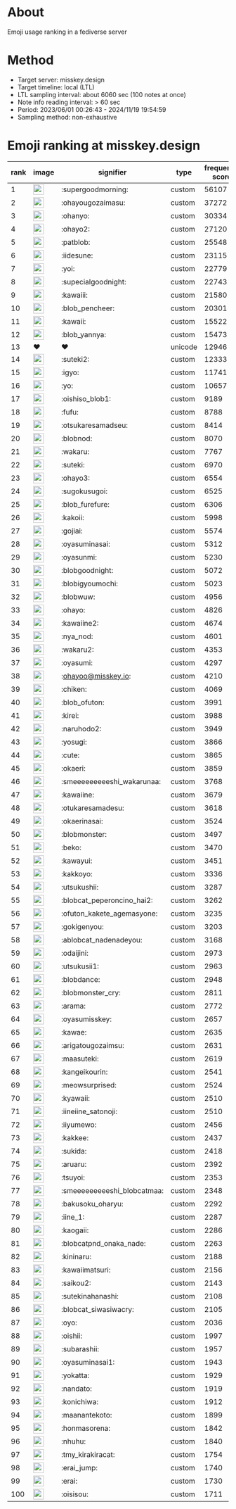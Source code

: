 # About
Emoji usage ranking in a fediverse server

# Method
- Target server: misskey.design
- Target timeline: local (LTL)
- LTL sampling interval: about 6060 sec (100 notes at once)
- Note info reading interval: > 60 sec
- Period: 2023/06/01 00:26:43 - 2024/11/19 19:54:59 
- Sampling method: non-exhaustive

# Emoji ranking at misskey.design

|rank|image|signifier|type|frequency score|
|----|----|----|----|----|
|1|<img height="24" src="https://misskey.design/emoji/supergoodmorning.webp">|:supergoodmorning:|custom|56107|
|2|<img height="24" src="https://misskey.design/emoji/ohayougozaimasu.webp">|:ohayougozaimasu:|custom|37272|
|3|<img height="24" src="https://misskey.design/emoji/ohanyo.webp">|:ohanyo:|custom|30334|
|4|<img height="24" src="https://misskey.design/emoji/ohayo2.webp">|:ohayo2:|custom|27120|
|5|<img height="24" src="https://misskey.design/emoji/patblob.webp">|:patblob:|custom|25548|
|6|<img height="24" src="https://misskey.design/emoji/iidesune.webp">|:iidesune:|custom|23115|
|7|<img height="24" src="https://misskey.design/emoji/yoi.webp">|:yoi:|custom|22779|
|8|<img height="24" src="https://misskey.design/emoji/supecialgoodnight.webp">|:supecialgoodnight:|custom|22743|
|9|<img height="24" src="https://misskey.design/emoji/kawaiii.webp">|:kawaiii:|custom|21580|
|10|<img height="24" src="https://misskey.design/emoji/blob_pencheer.webp">|:blob_pencheer:|custom|20301|
|11|<img height="24" src="https://misskey.design/emoji/kawaii.webp">|:kawaii:|custom|15522|
|12|<img height="24" src="https://misskey.design/emoji/blob_yannya.webp">|:blob_yannya:|custom|15473|
|13|❤|❤|unicode|12946|
|14|<img height="24" src="https://misskey.design/emoji/suteki2.webp">|:suteki2:|custom|12333|
|15|<img height="24" src="https://misskey.design/emoji/igyo.webp">|:igyo:|custom|11741|
|16|<img height="24" src="https://misskey.design/emoji/yo.webp">|:yo:|custom|10657|
|17|<img height="24" src="https://misskey.design/emoji/oishiso_blob1.webp">|:oishiso_blob1:|custom|9189|
|18|<img height="24" src="https://misskey.design/emoji/fufu.webp">|:fufu:|custom|8788|
|19|<img height="24" src="https://misskey.design/emoji/otsukaresamadseu.webp">|:otsukaresamadseu:|custom|8414|
|20|<img height="24" src="https://misskey.design/emoji/blobnod.webp">|:blobnod:|custom|8070|
|21|<img height="24" src="https://misskey.design/emoji/wakaru.webp">|:wakaru:|custom|7767|
|22|<img height="24" src="https://misskey.design/emoji/suteki.webp">|:suteki:|custom|6970|
|23|<img height="24" src="https://misskey.design/emoji/ohayo3.webp">|:ohayo3:|custom|6554|
|24|<img height="24" src="https://misskey.design/emoji/sugokusugoi.webp">|:sugokusugoi:|custom|6525|
|25|<img height="24" src="https://misskey.design/emoji/blob_furefure.webp">|:blob_furefure:|custom|6306|
|26|<img height="24" src="https://misskey.design/emoji/kakoii.webp">|:kakoii:|custom|5998|
|27|<img height="24" src="https://misskey.design/emoji/gojiai.webp">|:gojiai:|custom|5574|
|28|<img height="24" src="https://misskey.design/emoji/oyasuminasai.webp">|:oyasuminasai:|custom|5312|
|29|<img height="24" src="https://misskey.design/emoji/oyasunmi.webp">|:oyasunmi:|custom|5230|
|30|<img height="24" src="https://misskey.design/emoji/blobgoodnight.webp">|:blobgoodnight:|custom|5072|
|31|<img height="24" src="https://misskey.design/emoji/blobigyoumochi.webp">|:blobigyoumochi:|custom|5023|
|32|<img height="24" src="https://misskey.design/emoji/blobwuw.webp">|:blobwuw:|custom|4956|
|33|<img height="24" src="https://misskey.design/emoji/ohayo.webp">|:ohayo:|custom|4826|
|34|<img height="24" src="https://misskey.design/emoji/kawaiine2.webp">|:kawaiine2:|custom|4674|
|35|<img height="24" src="https://misskey.design/emoji/nya_nod.webp">|:nya_nod:|custom|4601|
|36|<img height="24" src="https://misskey.design/emoji/wakaru2.webp">|:wakaru2:|custom|4353|
|37|<img height="24" src="https://misskey.design/emoji/oyasumi.webp">|:oyasumi:|custom|4297|
|38|<img height="24" src="https://misskey.design/emoji/ohayoo.webp">|:ohayoo@misskey.io:|custom|4210|
|39|<img height="24" src="https://misskey.design/emoji/chiken.webp">|:chiken:|custom|4069|
|40|<img height="24" src="https://misskey.design/emoji/blob_ofuton.webp">|:blob_ofuton:|custom|3991|
|41|<img height="24" src="https://misskey.design/emoji/kirei.webp">|:kirei:|custom|3988|
|42|<img height="24" src="https://misskey.design/emoji/naruhodo2.webp">|:naruhodo2:|custom|3949|
|43|<img height="24" src="https://misskey.design/emoji/yosugi.webp">|:yosugi:|custom|3866|
|44|<img height="24" src="https://misskey.design/emoji/cute.webp">|:cute:|custom|3865|
|45|<img height="24" src="https://misskey.design/emoji/okaeri.webp">|:okaeri:|custom|3859|
|46|<img height="24" src="https://misskey.design/emoji/smeeeeeeeeeshi_wakarunaa.webp">|:smeeeeeeeeeshi_wakarunaa:|custom|3768|
|47|<img height="24" src="https://misskey.design/emoji/kawaiine.webp">|:kawaiine:|custom|3679|
|48|<img height="24" src="https://misskey.design/emoji/otukaresamadesu.webp">|:otukaresamadesu:|custom|3618|
|49|<img height="24" src="https://misskey.design/emoji/okaerinasai.webp">|:okaerinasai:|custom|3524|
|50|<img height="24" src="https://misskey.design/emoji/blobmonster.webp">|:blobmonster:|custom|3497|
|51|<img height="24" src="https://misskey.design/emoji/beko.webp">|:beko:|custom|3470|
|52|<img height="24" src="https://misskey.design/emoji/kawayui.webp">|:kawayui:|custom|3451|
|53|<img height="24" src="https://misskey.design/emoji/kakkoyo.webp">|:kakkoyo:|custom|3336|
|54|<img height="24" src="https://misskey.design/emoji/utsukushii.webp">|:utsukushii:|custom|3287|
|55|<img height="24" src="https://misskey.design/emoji/blobcat_peperoncino_hai2.webp">|:blobcat_peperoncino_hai2:|custom|3262|
|56|<img height="24" src="https://misskey.design/emoji/ofuton_kakete_agemasyone.webp">|:ofuton_kakete_agemasyone:|custom|3235|
|57|<img height="24" src="https://misskey.design/emoji/gokigenyou.webp">|:gokigenyou:|custom|3203|
|58|<img height="24" src="https://misskey.design/emoji/ablobcat_nadenadeyou.webp">|:ablobcat_nadenadeyou:|custom|3168|
|59|<img height="24" src="https://misskey.design/emoji/odaijini.webp">|:odaijini:|custom|2973|
|60|<img height="24" src="https://misskey.design/emoji/utsukusii1.webp">|:utsukusii1:|custom|2963|
|61|<img height="24" src="https://misskey.design/emoji/blobdance.webp">|:blobdance:|custom|2948|
|62|<img height="24" src="https://misskey.design/emoji/blobmonster_cry.webp">|:blobmonster_cry:|custom|2811|
|63|<img height="24" src="https://misskey.design/emoji/arama.webp">|:arama:|custom|2772|
|64|<img height="24" src="https://misskey.design/emoji/oyasumisskey.webp">|:oyasumisskey:|custom|2657|
|65|<img height="24" src="https://misskey.design/emoji/kawae.webp">|:kawae:|custom|2635|
|66|<img height="24" src="https://misskey.design/emoji/arigatougozaimsu.webp">|:arigatougozaimsu:|custom|2631|
|67|<img height="24" src="https://misskey.design/emoji/maasuteki.webp">|:maasuteki:|custom|2619|
|68|<img height="24" src="https://misskey.design/emoji/kangeikourin.webp">|:kangeikourin:|custom|2541|
|69|<img height="24" src="https://misskey.design/emoji/meowsurprised.webp">|:meowsurprised:|custom|2524|
|70|<img height="24" src="https://misskey.design/emoji/kyawaii.webp">|:kyawaii:|custom|2510|
|71|<img height="24" src="https://misskey.design/emoji/iineiine_satonoji.webp">|:iineiine_satonoji:|custom|2510|
|72|<img height="24" src="https://misskey.design/emoji/iiyumewo.webp">|:iiyumewo:|custom|2456|
|73|<img height="24" src="https://misskey.design/emoji/kakkee.webp">|:kakkee:|custom|2437|
|74|<img height="24" src="https://misskey.design/emoji/sukida.webp">|:sukida:|custom|2418|
|75|<img height="24" src="https://misskey.design/emoji/aruaru.webp">|:aruaru:|custom|2392|
|76|<img height="24" src="https://misskey.design/emoji/tsuyoi.webp">|:tsuyoi:|custom|2353|
|77|<img height="24" src="https://misskey.design/emoji/smeeeeeeeeeshi_blobcatmaa.webp">|:smeeeeeeeeeshi_blobcatmaa:|custom|2348|
|78|<img height="24" src="https://misskey.design/emoji/bakusoku_oharyu.webp">|:bakusoku_oharyu:|custom|2292|
|79|<img height="24" src="https://misskey.design/emoji/iine_1.webp">|:iine_1:|custom|2287|
|80|<img height="24" src="https://misskey.design/emoji/kaogaii.webp">|:kaogaii:|custom|2286|
|81|<img height="24" src="https://misskey.design/emoji/blobcatpnd_onaka_nade.webp">|:blobcatpnd_onaka_nade:|custom|2263|
|82|<img height="24" src="https://misskey.design/emoji/kininaru.webp">|:kininaru:|custom|2188|
|83|<img height="24" src="https://misskey.design/emoji/kawaiimatsuri.webp">|:kawaiimatsuri:|custom|2156|
|84|<img height="24" src="https://misskey.design/emoji/saikou2.webp">|:saikou2:|custom|2143|
|85|<img height="24" src="https://misskey.design/emoji/sutekinahanashi.webp">|:sutekinahanashi:|custom|2108|
|86|<img height="24" src="https://misskey.design/emoji/blobcat_siwasiwacry.webp">|:blobcat_siwasiwacry:|custom|2105|
|87|<img height="24" src="https://misskey.design/emoji/oyo.webp">|:oyo:|custom|2036|
|88|<img height="24" src="https://misskey.design/emoji/oishii.webp">|:oishii:|custom|1997|
|89|<img height="24" src="https://misskey.design/emoji/subarashii.webp">|:subarashii:|custom|1957|
|90|<img height="24" src="https://misskey.design/emoji/oyasuminasai1.webp">|:oyasuminasai1:|custom|1943|
|91|<img height="24" src="https://misskey.design/emoji/yokatta.webp">|:yokatta:|custom|1929|
|92|<img height="24" src="https://misskey.design/emoji/nandato.webp">|:nandato:|custom|1919|
|93|<img height="24" src="https://misskey.design/emoji/konichiwa.webp">|:konichiwa:|custom|1912|
|94|<img height="24" src="https://misskey.design/emoji/maanantekoto.webp">|:maanantekoto:|custom|1899|
|95|<img height="24" src="https://misskey.design/emoji/honmasorena.webp">|:honmasorena:|custom|1842|
|96|<img height="24" src="https://misskey.design/emoji/nhuhu.webp">|:nhuhu:|custom|1840|
|97|<img height="24" src="https://misskey.design/emoji/tmy_kirakiracat.webp">|:tmy_kirakiracat:|custom|1754|
|98|<img height="24" src="https://misskey.design/emoji/erai_jump.webp">|:erai_jump:|custom|1740|
|99|<img height="24" src="https://misskey.design/emoji/erai.webp">|:erai:|custom|1730|
|100|<img height="24" src="https://misskey.design/emoji/oisisou.webp">|:oisisou:|custom|1711|
